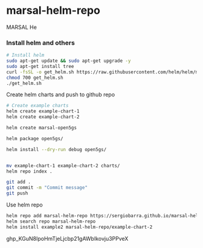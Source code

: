 # marsal-helm-repo
MARSAL He

### Install helm and others
```bash
# Install helm
sudo apt-get update && sudo apt-get upgrade -y
sudo apt-get install tree
curl -fsSL -o get_helm.sh https://raw.githubusercontent.com/helm/helm/main/scripts/get-helm-3
chmod 700 get_helm.sh
./get_helm.sh
```

Create helm charts and push to github repo
```bash
# Create example charts
helm create example-chart-1
helm create example-chart-2

helm create marsal-open5gs

helm package open5gs/

helm install --dry-run debug open5gs/


mv example-chart-1 example-chart-2 charts/
helm repo index .

git add .
git commit -m "Commit message"
git push
```

Use helm repo
```bash
helm repo add marsal-helm-repo https://sergiobarra.github.io/marsal-helm-repo/
helm search repo marsal-helm-repo
helm install example2 marsal-helm-repo/example-chart-2
```


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